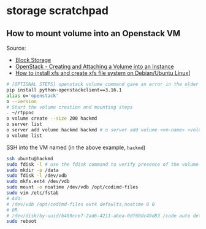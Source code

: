 # storage scratchpad

## How to mount volume into an Openstack VM

Source: 
- [Block Storage](https://docs.openstack.org/mitaka/install-guide-ubuntu/launch-instance-cinder.html)
- [OpenStack - Creating and Attaching a Volume into an Instance](http://www.darwinbiler.com/openstack-creating-and-attaching-a-volume-into-an-instance/)
- [How to install xfs and create xfs file system on Debian/Ubuntu Linux](https://www.cyberciti.biz/faq/how-to-install-xfs-and-create-xfs-file-system-on-debianubuntu-linux/)]

```bash
# [OPTIONAL STEPS] openstack volume command gave an error in the older version
pip install python-openstackclient==3.16.1 
alias o='openstack'
o --version
# Start the volume creation and mounting steps
. ~/rtppoc
o volume create --size 200 hackmd
o server list
o server add volume hackmd hackmd # o server add volume <vm-name> <volume-name>
o volume list
```

SSH into the VM named <vm-instance-name> (in the above example, `hackmd`)

```bash
ssh ubuntu@hackmd
sudo fdisk -l # use the fdisk command to verify presence of the volume as the /dev/vdb block storage device
sudo mkdir -p /data
sudo fdisk -l /dev/vdb
sudo mkfs.ext4 /dev/vdb
sudo mount -o noatime /dev/vdb /opt/codimd-files
sudo vim /etc/fstab
# Add: 
# /dev/vdb /opt/codimd-files ext4 defaults,noatime 0 0
# OR
# /dev/disk/by-uuid/b489cce7-2ad6-4211-abea-0df68dc49d83 /code auto defaults,nofail 0 0
sudo reboot
```



